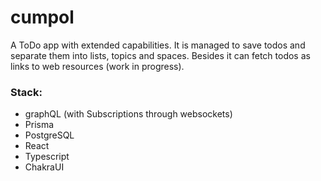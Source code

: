 # cumpol
 
 A ToDo app with extended capabilities. It is managed to save todos and separate them into lists, topics and spaces. Besides it can fetch todos as links to web resources (work in progress).
 
 ### Stack:
 - graphQL (with Subscriptions through websockets)
 - Prisma
 - PostgreSQL
 - React
 - Typescript
 - ChakraUI
